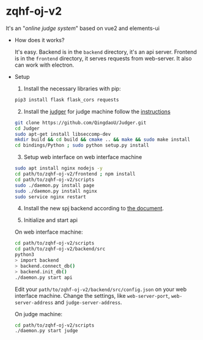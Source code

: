 # zqhf-oj-v2

It's an "*online judge system*" based on vue2 and elements-ui

- How does it works?
  
  It's easy.
  Backend is in the `backend` directory, it's an api server.
  Frontend is in the `frontend` directory, it serves requests from web-server.
  It also can work with electron.

- Setup

  1. Install the necessary libraries with pip:

  ```sh
  pip3 install flask flask_cors requests
  ``` 

  2. Install the [judger](https://github.com/QingdaoU/Judger) for judge machine follow the [instructions](https://opensource.qduoj.com/#/judger/api)

  ```sh
  git clone https://github.com/QingdaoU/Judger.git
  cd Judger
  sudo apt-get install libseccomp-dev
  mkdir build && cd build && cmake .. && make && sudo make install
  cd bindings/Python ; sudo python setup.py install
  ```

  3. Setup web interface on web interface machine

    ```sh
    sudo apt install nginx nodejs -y
    cd path/to/zqhf-oj-v2/frontend ; npm install
    cd path/to/zqhf-oj-v2/scripts 
    sudo ./daemon.py install page
    sudo ./daemon.py install nginx
    sudo service nginx restart
    ```

  4. Install the new spj backend according to [the document](https://github.com/XtherDevTeam/zqhf-oj-v2-spj-backend#readme).

  5. Initialize and start api

    On web interface machine:

    ```sh
    cd path/to/zqhf-oj-v2/scripts
    cd path/to/zqhf-oj-v2/backend/src
    python3
    > import backend
    > backend.connect_db()
    > backend.init_db()
    ./daemon.py start api
    ```

    Edit your `path/to/zqhf-oj-v2/backend/src/config.json` on your web interface machine.
    Change the settings, like `web-server-port`, `web-server-address` and `judge-server-address`.

    On judge machine:

    ```sh
    cd path/to/zqhf-oj-v2/scripts
    ./daemon.py start judge
    ```

  